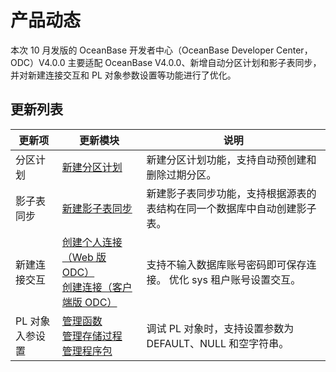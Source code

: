 # 产品动态

本次 10 月发版的 OceanBase 开发者中心（OceanBase Developer Center，ODC）V4.0.0 主要适配 OceanBase V4.0.0、新增自动分区计划和影子表同步，并对新建连接交互和 PL 对象参数设置等功能进行了优化。

## 更新列表


| 更新项       | 更新模块| 说明|
|-----------|---------------------------------------------------------------------------------------------------------------------------------------------------------|------------------------------------------------------|
| 分区计划      | [新建分区计划](../6.web-odc-user-guide/6.web-odc-use-tools/3.web-odc-partition-scheme.md) | 新建分区计划功能，支持自动预创建和删除过期分区。                             |
| 影子表同步     | [新建影子表同步](../6.web-odc-user-guide/6.web-odc-use-tools/5.web-odc-shadow-table-synchronization.md) | 新建影子表同步功能，支持根据源表的表结构在同一个数据库中自动创建影子表。                 |
| 新建连接交互    | [创建个人连接（Web 版 ODC）](../6.web-odc-user-guide/3.web-odc-connect-database/1.web-odc-create-private-connection.md)<br> [创建连接（客户端版 ODC）](../7.client-odc-user-guide/3.client-odc-connect-database/1.client-odc-create-connection.md)| 支持不输入数据库账号密码即可保存连接。 优化 sys 租户账号设置交互。 |
| PL 对象入参设置 | [管理函数](../6.web-odc-user-guide/11.web-odc-database-objects/3.web-odc-function-objects/3.web-odc-manage-functions.md) <br> [管理存储过程](../6.web-odc-user-guide/11.web-odc-database-objects/4.web-odc-stored-procedure-objects/3.web-odc-manage-stored-procedures.md) <br> [管理程序包](../6.web-odc-user-guide/11.web-odc-database-objects/6.web-odc-package-objects/3.web-odc-manage-program-packages.md)| 调试 PL 对象时，支持设置参数为 DEFAULT、NULL 和空字符串。                |